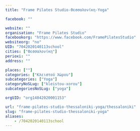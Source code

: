 ```yaml
---
title: "Frame Pilates Studio-Θεσσαλονίκη-Yoga"

facebook: ""

website: ""
organisation: "Frame Pilates Studio"
facebookorg: "https://www.facebook.com/FramePilatesStudio"
websiteorg: "no"
UID: "7042020140113school"
cities: ["Θεσσαλονίκη"]
perioxi: ""
address: ""

places: [""]
categories: ["Κλειστού Χώρου"]
subcategories: ["Yoga"]
categoryNoSLug: ["kleistou-xorou"]
subcategoriesNoSLug: ["yoga"]

orgUID: "org14042020001153"

url: "frame-pilates-studio-thessaloniki-yoga/thessaloniki"
slug: "frame-pilates-studio-thessaloniki-yoga"
aliases:
    - /7042020140113school
---
```





